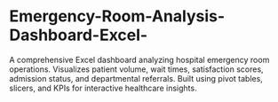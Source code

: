 # Emergency-Room-Analysis-Dashboard-Excel-
A comprehensive Excel dashboard analyzing hospital emergency room operations. Visualizes patient volume, wait times, satisfaction scores, admission status, and departmental referrals. Built using pivot tables, slicers, and KPIs for interactive healthcare insights.
